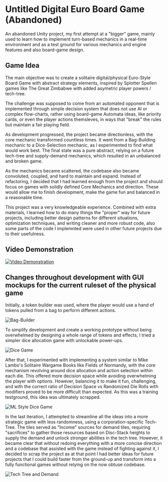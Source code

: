 # Untitled Digital Euro Board Game (Abandoned)

An abandoned Unity project, my first attempt at a "bigger" game, mainly used to learn how to implement turn-based mechanics in a real-time environment and as a test ground for various mechanics and engine features and also board-game design.

## Game Idea
The main objective was to create a solitaire digital/physical Euro-Style Board Game with abstract strategy elements, inspired by Splotter Spellen games like The Great Zimbabwe with added asymetric player powers / tech-tree.

The challenge was supposed to come from an automated opponent that is implemented through simple decision system that does not use AI or complex flow-charts, rather using board-game Automata ideas, like priority cards, or even the player actions themsleves, in ways that "break" the rules but maintain a fair playing field.

As development progressed, the project became directionless, with the core mechanic transformed countless times. It went from a Bag-Building mechanic to a Dice-Selection mechanic, as I experimented to find what would work best. The final state was a pure abstract, relying on a future tech-tree and supply-demand mechanics, which resulted in an unbalanced and broken game.

As the mechanics became scattered, the codebase also became convoluted, coupled, and hard to maintain and expand. Instead of refactoring, I decided that I had learned enough from the project and should focus on games with solidly defined Core Mechanics and direction. These would allow me to finish development, make the game fun and balanced in a reasonable time.

This project was a very knowledgeable experience. Combined with extra materials, I learned how to do many things the "proper" way for future projects, including better design patterns for different situations, optimization techniques, and writing cleaner and more robust code, also some parts of the code I implemnted were used in other future projects due to their usefulness.

## Video Demonstration

[![Video Demonstration](https://img.youtube.com/vi/w2-aWql5Czs/0.jpg)](https://www.youtube.com/watch?v=w2-aWql5Czs)

## Changes throughout development with GUI mockups for the current ruleset of the physical game

Initially, a token builder was used, where the player would use a hand of tokens pulled from a bag to perform different actions.

![Bag-Builder](ReadmeImages/EDBG_BagBuilder.png)

To simplify development and create a working prototype without being overwhelmed by designing a whole range of tokens and effects, I tried a simpler dice allocation game with unlockable power-ups.

![Dice Game](ReadmeImages/EDBG_Dice1.png)

After that, I experimented with implementing a system similar to Mike Lambo's Solitaire Wargame Books like Fields of Normandy, with the core mechanism revolving around dice allocation and action selection within each die. This offered more decision space while avoiding overwhelming the player with options. However, balancing it to make it fun, challenging, and with the correct ratio of Decision Space vs Randomized Die Rolls with modifiers proved to be more difficult than expected. As this was a training testground, this idea was ultimately scrapped.

![ML Style Dice Game](ReadmeImages/EDBG_Dice2.png)

In the last iteration, I attempted to streamline all the ideas into a more strategic game with less randomness, using a corporation-specific Tech-Tree. The tiles served as "Income" sources for demand tiles, requiring "sacrifices" to gather those resources based on Disc-Stack heights to supply the demand and unlock stronger abilities in the tech tree. However, it became clear that without redoing everything with a more concise direction and a codebase that assisted with the game instead of fighting against it, I decided to scrap the project as at that point I had better ideas for future projects that I could build faster from the ground-up and transform into a fully functional games without relying on the now obtuse codebase.

![Tech Tree and Demand](ReadmeImages/EDBG_TechTreeMockup.png)
